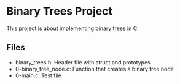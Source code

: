 # Binary Trees Project

This project is about implementing binary trees in C.

## Files
- binary_trees.h: Header file with struct and prototypes
- 0-binary_tree_node.c: Function that creates a binary tree node
- 0-main.c: Test file

